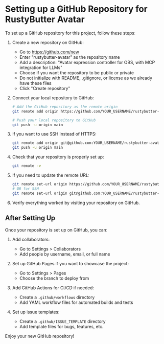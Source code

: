# Setting up a GitHub Repository for RustyButter Avatar

To set up a GitHub repository for this project, follow these steps:

1. Create a new repository on GitHub:
   - Go to https://github.com/new
   - Enter "rustybutter-avatar" as the repository name
   - Add a description: "Avatar expression controller for OBS, with MCP integration for LLMs"
   - Choose if you want the repository to be public or private
   - Do not initialize with README, .gitignore, or license as we already have these files
   - Click "Create repository"

2. Connect your local repository to GitHub:
   ```bash
   # Add the GitHub repository as the remote origin
   git remote add origin https://github.com/YOUR_USERNAME/rustybutter-avatar.git
   
   # Push your local repository to GitHub
   git push -u origin main
   ```

3. If you want to use SSH instead of HTTPS:
   ```bash
   git remote add origin git@github.com:YOUR_USERNAME/rustybutter-avatar.git
   git push -u origin main
   ```

4. Check that your repository is properly set up:
   ```bash
   git remote -v
   ```

5. If you need to update the remote URL:
   ```bash
   git remote set-url origin https://github.com/YOUR_USERNAME/rustybutter-avatar.git
   # OR for SSH
   git remote set-url origin git@github.com:YOUR_USERNAME/rustybutter-avatar.git
   ```

6. Verify everything worked by visiting your repository on GitHub.

## After Setting Up

Once your repository is set up on GitHub, you can:

1. Add collaborators:
   - Go to Settings > Collaborators
   - Add people by username, email, or full name

2. Set up GitHub Pages if you want to showcase the project:
   - Go to Settings > Pages
   - Choose the branch to deploy from

3. Add GitHub Actions for CI/CD if needed:
   - Create a `.github/workflows` directory
   - Add YAML workflow files for automated builds and tests

4. Set up issue templates:
   - Create a `.github/ISSUE_TEMPLATE` directory
   - Add template files for bugs, features, etc.

Enjoy your new GitHub repository!